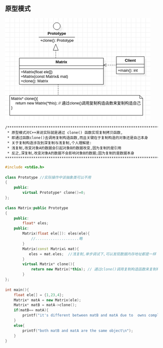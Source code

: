 ## **原型模式**
![Prototype](./Prototype.png "Prototype.png")     

    /***********************************************************************************
     * 原型模式对C++来说实际就是通过 clone() 函数实现复制拷贝函数,
     * 即通过函数clone()去调用复制构造函数,而且关键在于复制构造的对象还是自己本身
     * 关于复制构造涉及到深复制与浅复制,个人理解是:
     * 浅复制,改变对象A的数据会引起对象B的数据改变,因为复制的是引用
     * 反之,深复制,改变对象A的数据不会影响对象B的数据;因为复制的是数据本身 
    ************************************************************************************/
    
```cpp
#include <stdio.h>

class Prototype //实际操作中该抽象类可以不用
{
    public:
        virtual Prototype* clone()=0;
};

class Matrix:public Prototype
{
    public:
        float* eles;
    public:   
        Matrix(float ele[]): eles(ele){
            //....................略
        }
        Matrix(const Matrix& mat){
           eles = mat.eles;  //浅复制,单步调试下,可以发现数据内存地址都是一样
        }
        virtual Matrix* clone(){
            return new Matrix(*this); // 通过clone()调用复制构造函数来复制构造自己
        }
};

int main(){
    float ele[] = {1,23,4};
    Matrix* matA = new Matrix(ele);
    Matrix* matB = matA->clone();
    if(matB== matA){
        printf("it's different between matB and matA due to  owns completely different memory address \n");
    }
    else{
        printf("both matB and matA are the same object\n");
    }
}
```